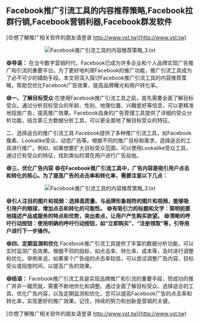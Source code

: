 ## **Facebook推广引流工具的内容推荐策略,Facebook拉群行销,Facebook营销利器,Facebook群发软件**

[😍想了解推广相关软件的朋友请登录 http://www.vst.tw](http://www.vst.tw)

 <center><img src="https://vst.tw/MP4/tuiguang/png/0.png" alt="Facebook推广引流工具的内容推荐策略_3.txt"></center>

**😄导语：**
在当今数字营销时代，Facebook已成为许多企业和个人品牌实现广告推广和引流的重要平台。为了更好地利用Facebook的推广功能，推广引流工具成为了必不可少的辅助手段。本文将深入探讨Facebook推广引流工具的内容推荐策略，帮助您优化Facebook广告效果，提高品牌曝光和用户转化率。

**😄一、了解目标受众**
在使用Facebook推广引流工具之前，首先需要全面了解目标受众。通过分析目标受众的年龄、性别、地理位置、兴趣爱好等信息，可以更精准地投放广告，提高推广效果。Facebook自身的广告管理工具提供了详细的受众分析功能，结合第三方数据分析工具，可以更全面地了解目标受众的特征。

二、选择适合的推广引流工具
Facebook提供了多种推广引流工具，如Facebook像素、Lookalike受众、动态广告等。根据不同的推广目标和需求，选择适合的工具进行推广。例如，如果想要扩大目标受众范围，可以使用Lookalike受众工具，通过已有受众的特征，找到类似的潜在用户进行广告投放。

**😄三、优化广告内容**
**😄在Facebook推广引流工具中，广告内容是吸引用户点击和转化的核心。为了提高广告的点击率和转化率，需要注意以下几点：**

 <center><img src="https://vst.tw/MP4/tuiguang/png/5.png" alt="Facebook推广引流工具的内容推荐策略_3.txt"></center>

**😄引人注目的图片和视频：选择高质量、与品牌形象相符的图片和视频，能够吸引用户的眼球，增加点击和转化的可能性。**
**😄有吸引力的标题和文字：简明扼要地描述产品或服务的特点和优势，突出卖点，让用户产生购买欲望。**
**😄清晰的呼吁行动按钮：使用明确的呼吁行动按钮，如“立即购买”、“注册领取”等，引导用户进行下一步操作。**

**😄四、定期监测和优化**
Facebook推广引流工具提供了丰富的数据分析功能，可以实时监测广告效果。根据不同的指标，如点击率、转化率、成本等，及时进行调整和优化。举例来说，如果某个广告组的点击率较低，可以尝试调整广告内容、目标受众或投放时间，以提高广告的效果。

**😄结语：**
Facebook推广引流工具是实现品牌推广和引流的重要手段，但成功的推广并非一蹴而就，需要不断地优化和调整。通过全面了解目标受众、选择适合的工具、优化广告内容，以及定期监测和优化，您可以提高Facebook广告的点击率和转化率，实现更好的推广效果。记住，持续的努力和创新是营销的关键。

[😍想了解推广相关软件的朋友请登录 http://www.vst.tw](http://www.vst.tw)




